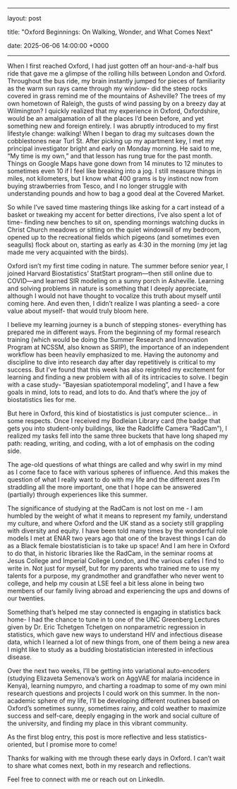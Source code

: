  ---
layout: post  

title: "Oxford Beginnings: On Walking, Wonder, and What Comes Next"  

date: 2025-06-06 14:00:00 +0000  

---

When I first reached Oxford, I had just gotten off an hour-and-a-half bus ride that gave me a glimpse of the rolling hills between London and Oxford. Throughout the bus ride, my brain instantly jumped for pieces of familiarity as the warm sun rays came through my window- did the steep rocks covered in grass remind me of the mountains of Asheville? The trees of my own hometown of Raleigh, the gusts of wind passing by on a breezy day at Wilmington? I quickly realized that my experience in Oxford, Oxfordshire, would be an amalgamation of all the places I’d been before, and yet something new and foreign entirely. I was abruptly introduced to my first lifestyle change: walking! When I began to drag my suitcases down the cobblestones near Turl St. After picking up my apartment key, I met my principal investigator bright and early on Monday morning.  He said to me, “My time is my own,” and that lesson has rung true for the past month. Things on Google Maps have gone down from 14 minutes to 12 minutes to sometimes even 10 if I feel like breaking into a jog. I still measure things in miles, not kilometers, but I know what 400 grams is by instinct now from buying strawberries from Tesco, and I no longer struggle with understanding pounds and how to bag a good deal at the Covered Market.  

So while I’ve saved time mastering things like asking for a cart instead of a basket or tweaking my accent for better directions, I’ve also spent a lot of time- finding new benches to sit on, spending mornings watching ducks in Christ Church meadows or sitting on the quiet windowsill of my bedroom, opened up to the recreational fields which pigeons (and sometimes even seagulls) flock about on, starting as early as 4:30 in the morning (my jet lag made me very acquainted with the birds). 

Oxford isn’t my first time coding in nature. The summer before senior year, I joined Harvard Biostatistics’ StatStart program—then still online due to COVID—and learned SIR modeling on a sunny porch in Asheville. Learning and solving problems in nature is something that I deeply appreciate, although I would not have thought to vocalize this truth about myself until coming here.  And even then, I didn’t realize I was planting a seed- a core value about myself- that would truly bloom here.   

I believe my learning journey is a bunch of stepping stones- everything has prepared me in different ways. From the beginning of my formal research training (which would be doing the Summer Research and Innovation Program at NCSSM, also known as SRIP), the importance of an independent workflow has been heavily emphasized to me. Having the autonomy and discipline to dive into research day after day repetitively is critical to my success. But I’ve found that this week has also reignited my excitement for learning and finding a new problem with all of its intricacies to solve. I begin with a case study- “Bayesian spatiotemporal modeling”, and I have a few goals in mind, lots to read, and lots to do. And that’s where the joy of biostatistics lies for me. 

But here in Oxford, this kind of biostatistics is just computer science… in some respects. Once I received my Bodleian Library card (the badge that gets you into student-only buildings, like the Radcliffe Camera “RadCam”), I realized my tasks fell into the same three buckets that have long shaped my path: reading, writing, and coding, with a lot of emphasis on the coding side.  

The age-old questions of what things are called and why swirl in my mind as I come face to face with various spheres of influence. And this makes the question of what I really want to do with my life and the different axes I’m straddling all the more important, one that I hope can be answered (partially) through experiences like this summer.  

The significance of studying at the RadCam is not lost on me - I am humbled by the weight of what it means to represent my family, understand my culture, and where Oxford and the UK stand as a society still grappling with diversity and equity. I have been told many times by the wonderful role models I met at ENAR two years ago that one of the bravest things I can do as a Black female biostatistician is to take up space! And I am here in Oxford to do that, in historic libraries like the RadCam, in the seminar rooms at Jesus College and Imperial College London, and the various cafes I find to write in. Not just for myself, but for my parents who trained me to use my talents for a purpose, my grandmother and grandfather who never went to college, and help my cousin at LSE feel a bit less alone in being two members of our family living abroad and experiencing the ups and downs of our twenties.  

Something that’s helped me stay connected is engaging in statistics back home- I had the chance to tune in to one of the UNC Greenberg Lectures given by Dr. Eric Tchetgen Tchetgen on nonparametric regression in statistics, which gave new ways to understand HIV and infectious disease data, which I learned a lot of new things from, one of them being a new area I might like to study as a budding biostatistician interested in infectious disease.  


Over the next two weeks, I’ll be getting into variational auto-encoders (studying Elizaveta Semenova’s work on AggVAE for malaria incidence in Kenya), learning numpyro, and charting a roadmap to some of my own mini research questions and projects I could work on this summer. In the non-academic sphere of my life, I’ll be developing different routines based on Oxford’s sometimes sunny, sometimes rainy, and cold weather to maximize success and self-care, deeply engaging in the work and social culture of the university, and finding my place in this vibrant community.  


As the first blog entry, this post is more reflective and less statistics-oriented, but I promise more to come!  

Thanks for walking with me through these early days in Oxford. I can’t wait to share what comes next, both in my research and reflections. 

Feel free to connect with me or reach out on LinkedIn. 

 

 
